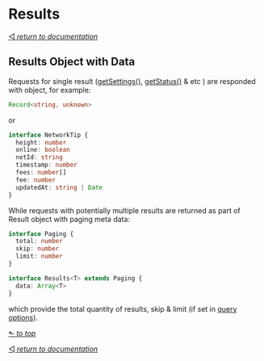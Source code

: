 # Results

[◅ _return to documentation_](api.md)

## Results Object with Data

Requests for single result ([getSettings()](api.md#getsettings), [getStatus()](api.md#async-getstatus) & etc ) are responded with object, for example:
```typescript
Record<string, unknown>
```
or
```typescript
interface NetworkTip {
  height: number
  online: boolean
  netId: string
  timestamp: number
  fees: number[]
  fee: number
  updatedAt: string | Date
}
```
While requests with potentially multiple results are returned as part of Result object with paging meta data:

```typescript
interface Paging {
  total: number
  skip: number
  limit: number
}

interface Results<T> extends Paging {
  data: Array<T>
}
```
which provide the total quantity of results, skip & limit (if set in [query options](query_options.md#paging)).


[⬑ _to top_](#results)

[◅ _return to documentation_](api.md)
